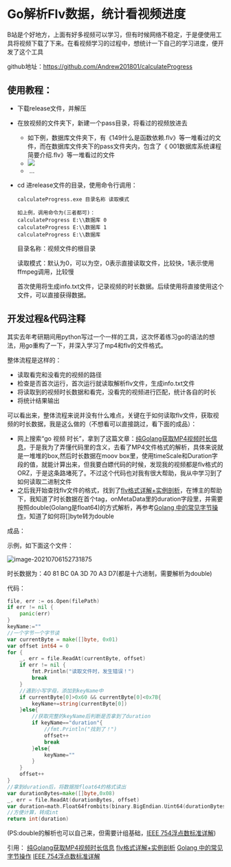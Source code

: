 # Go解析Flv数据，统计看视频进度

B站是个好地方，上面有好多视频可以学习，但有时候网络不稳定，于是便使用工具将视频下载了下来。在看视频学习的过程中，想统计一下自己的学习进度，便开发了这个工具

github地址：https://github.com/Andrew201801/calculateProgress

## 使用教程：

* 下载release文件，并解压

* 在放视频的文件夹下，新建一个pass目录，将看过的视频放进去

  * 如下例，数据库文件夹下，有《149什么是函数依赖.flv》等一堆看过的文件，而在数据库文件夹下的pass文件夹内，包含了《 001数据库系统课程简要介绍.flv》等一堆看过的文件
  * ![](https://gitee.com/AndrewYu/PicGo/raw/master/img/20210706155345.png)
  * ​		...

* cd 进release文件的目录，使用命令行调用：

  ```
  calculateProgress.exe 目录名称 读取模式
  
  如上例，调用命令为(三者都可)：
  calculateProgress E:\\数据库 0
  calculateProgress E:\\数据库 1
  calculateProgress E:\\数据库
  ```

  目录名称：视频文件的根目录

  读取模式：默认为0，可以为空，0表示直接读取文件，比较快，1表示使用ffmpeg调用，比较慢

  首次使用将生成info.txt文件，记录视频的时长数据。后续使用将直接使用这个文件，可以直接获得数据。

  

## 开发过程&代码注释

其实去年考研期间用python写过一个一样的工具，这次怀着练习go的语法的想法，用go重构了一下，并深入学习了mp4和flv的文件格式。

整体流程是这样的：

* 读取看完和没看完的视频的路径
* 检查是否首次运行，首次运行就读取解析flv文件，生成info.txt文件
* 将读取到的视频时长数据和看完，没看完的视频进行匹配，统计各自的时长
* 将统计结果输出

可以看出来，整体流程来说并没有什么难点，关键在于如何读取flv文件，获取视频的时长数据，我是这么做的（不想看可以直接跳过，看下面的成品）：

* 网上搜索“go 视频 时长”，拿到了这篇文章：[纯Golang获取MP4视频时长信息](https://www.cnblogs.com/Akkuman/p/12371838.html)，于是我为了弄懂代码里的含义，去看了MP4文件格式的解析，具体来说就是一堆堆的box,然后时长数据在moov box里，使用timeScale和Duration字段的值，就能计算出来，但我要白嫖代码的时候，发现我的视频都是flv格式的ORZ，于是这条路堵死了。不过这个代码也对我有很大帮助，我从中学习到了如何读取二进制文件
* 之后我开始查找flv文件的格式，找到了[flv格式详解+实例剖析](https://www.jianshu.com/p/7ffaec7b3be6)，在博主的帮助下，我知道了时长数据在首个tag，onMetaData里的duration字段里，并需要按照double(Golang是float64)的方式解析，再参考[Golang 中的常见字节操作](https://blog.csdn.net/oyoung_2012/article/details/107712240)，知道了如何将[]byte转为double

成品：

示例，如下面这个文件：

![image-20210706152731875](https://gitee.com/AndrewYu/PicGo/raw/master/img/image-20210706152731875.png)

时长数据为：40 81 BC 0A 3D 70 A3 D7(都是十六进制，需要解析为double)

代码：

```go
file, err := os.Open(filePath)
if err != nil {
    panic(err)
}
keyName:=""
//一个字节一个字节读
var currentByte = make([]byte, 0x01)
var offset int64 = 0
for {
    _, err = file.ReadAt(currentByte, offset)
    if err != nil {
        fmt.Println("读取文件时，发生错误！")
        break
    }
    //遇到小写字母，添加到keyName中
    if currentByte[0]>0x60 && currentByte[0]<0x7B{
        keyName+=string(currentByte[0])
    }else{
        //获取完整的keyName后判断是否拿到了duration
        if keyName=="duration"{
            //fmt.Println("找到了！")
            offset++
            break
        }else{
            keyName=""
        }
    }
    offset++
}
//拿到duration后，将数据按float64的格式读出
var durationBytes=make([]byte,0x08)
_, err = file.ReadAt(durationBytes, offset)
var duration=math.Float64frombits(binary.BigEndian.Uint64(durationBytes))
//方便计算，转成int
return int(duration)
```

(PS:double的解析也可以自己来，但需要计组基础，[IEEE 754浮点数标准详解](http://c.biancheng.net/view/314.html))



引用：
[纯Golang获取MP4视频时长信息](https://www.cnblogs.com/Akkuman/p/12371838.html)
[flv格式详解+实例剖析](https://www.jianshu.com/p/7ffaec7b3be6)
[Golang 中的常见字节操作](https://blog.csdn.net/oyoung_2012/article/details/107712240)
[IEEE 754浮点数标准详解](http://c.biancheng.net/view/314.html)